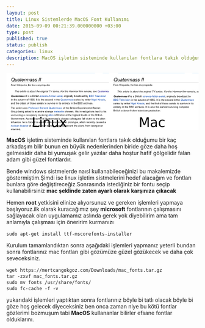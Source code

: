 ```yaml
---
layout: post
title: Linux Sistemlerde MacOS Font Kullanımı
date: 2015-09-09 00:21:39.000000000 +03:00
type: post
published: true
status: publish
categories: linux
description: MacOS işletim sisteminde kullanılan fontlara takık olduğumu bir kaç arkadaşım bilir bunun en büyük nedenlerinden biride göze daha hoş gelmesidir
---
```


![fontyenilogo](/assets/fontyenilogo.jpg)

**MacOS** işletim sisteminde kullanılan fontlara takık olduğumu bir kaç arkadaşım bilir bunun en büyük nedenlerinden biride göze daha hoş gelmesidir daha bi yumuşak gelir yazılar daha hoştur hafif gölgelidir falan adam gibi güzel fontlardır.

Bende windows sistmelerde naısl kullanabileceğinizi bu makalemizde göstermiştim.Şimdi ise linux işletim sistmelerini hedef alacağım ve fontları bunlara göre değiştireceğiz.Sonrasında istediğiniz bir fontu seçip kullanabilirsiniz **mac şeklinde zaten ayarlı olarak karşınıza çıkacak**

Hemen **root** yetkisini elinize alıyorsunuz ve gereken işlemleri yapmaya başlıyoruz.ilk olarak kuracağımız şey **microsoft** fontlarının çalışmasını sağlayacak olan uygulamamız aslında gerek yok diyebilirim ama tam anlamıyla çalışması için öneririm kurmanızı

    sudo apt-get install ttf-mscorefonts-installer

Kurulum tamamlandıktan sonra aşağıdaki işlemleri yapmanız yeterli bundan sonra fontlarınız mac fontları gibi gözümüze güzel gözükecek ve daha çok seveceksiniz.

    wget https://mertcangokgoz.com/Downloads/mac_fonts.tar.gz
    tar -zxvf mac_fonts.tar.gz
    sudo mv fonts /usr/share/fonts/
    sudo fc-cache -f -v

yukarıdaki işlemleri yaptıktan sonra fontlarınız böyle bi tatlı olacak böyle bi göze hoş gelecek diyeceksiniz ben onca zaman niye bu kötü fontlar gözlerimi bozmuşum tabi **MacOS** kullananlar bilirler efsane fontlar olduklarını.
